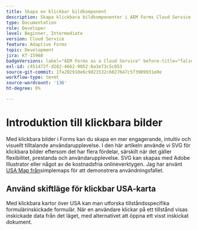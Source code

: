 ```yaml
---
title: Skapa en klickbar bildkomponent
description: Skapa klickbara bildkomponenter i AEM Forms Cloud Service.
type: Documentation
role: Developer
level: Beginner, Intermediate
version: Cloud Service
feature: Adaptive Forms
topic: Development
jira: KT-15968
badgeVersions: label="AEM Forms as a Cloud Service" before-title="false"
exl-id: c451472f-d282-4662-9852-8a3e73c5c853
source-git-commit: 1fa202910e6c9d21532c6027647c5f3909931e0e
workflow-type: tm+mt
source-wordcount: '136'
ht-degree: 0%

---
```


# Introduktion till klickbara bilder

Med klickbara bilder i Forms kan du skapa en mer engagerande, intuitiv och visuellt tilltalande användarupplevelse. I den här artikeln använde vi SVG för klickbara bilder eftersom det har flera fördelar, särskilt när det gäller flexibilitet, prestanda och användarupplevelse.
SVG kan skapas med Adobe Illustrator eller något av de kostnadsfria onlineverktygen. Jag har använt [USA Map från](https://simplemaps.com/resources/svg-us)simplemaps för att demonstrera användningsfallet.

## Använd skiftläge för klickbar USA-karta

Med klickbara kartor över USA kan man utforska tillståndsspecifika formulärinskickade formulär. När en användare klickar på ett tillstånd visas inskickade data från det läget, med alternativet att öppna ett visst inskickat dokument.

